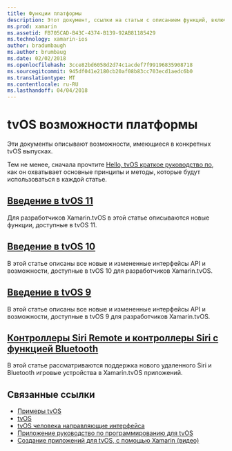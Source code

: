 ```yaml
---
title: Функции платформы
description: Этот документ, ссылки на статьи с описанием функций, включенных в различных выпусках tvOS.
ms.prod: xamarin
ms.assetid: FB705CAD-B43C-4374-B139-92AB81185429
ms.technology: xamarin-ios
author: bradumbaugh
ms.author: brumbaug
ms.date: 02/02/2018
ms.openlocfilehash: 3cce82bd6058d2d74c1acdef7f99196835908718
ms.sourcegitcommit: 945df041e2180cb20af08b83cc703ecd1aedc6b0
ms.translationtype: MT
ms.contentlocale: ru-RU
ms.lasthandoff: 04/04/2018
---
```

# <a name="tvos-platform-features"></a>tvOS возможности платформы

Эти документы описывают возможности, имеющиеся в конкретных tvOS выпусках.

Тем не менее, сначала прочтите [Hello, tvOS краткое руководство по](~/ios/tvos/get-started/hello-tvos.md), как он охватывает основные принципы и методы, которые будут использоваться в каждой статье.

## <a name="introduction-to-tvos-11iostvosplatformintroduction-to-tvos11md"></a>[Введение в tvOS 11](~/ios/tvos/platform/introduction-to-tvos11.md)

Для разработчиков Xamarin.tvOS в этой статье описываются новые функции, доступные в tvOS 11.

## <a name="introduction-to-tvos-10iostvosplatformintroduction-to-tvos10indexmd"></a>[Введение в tvOS 10](~/ios/tvos/platform/introduction-to-tvos10/index.md)

В этой статье описаны все новые и измененные интерфейсы API и возможности, доступные в tvOS 10 для разработчиков Xamarin.tvOS.

## <a name="introduction-to-tvos-9iostvosplatformtvos9md"></a>[Введение в tvOS 9](~/ios/tvos/platform/tvos9.md)

В этой статье описаны все новые и измененные интерфейсы API и возможности, доступные в tvOS 9 для разработчиков Xamarin.tvOS.

## <a name="siri-remote-and-bluetooth-controllersiostvosplatformremote-bluetoothmd"></a>[Контроллеры Siri Remote и контроллеры Siri с функцией Bluetooth](~/ios/tvos/platform/remote-bluetooth.md)

В этой статье рассматриваются поддержка нового удаленного Siri и Bluetooth игровые устройства в Xamarin.tvOS приложений.



## <a name="related-links"></a>Связанные ссылки

- [Примеры tvOS](https://developer.xamarin.com/samples/tvos/all/)
- [tvOS](https://developer.apple.com/tvos/)
- [tvOS человека направляющие интерфейса](https://developer.apple.com/tvos/human-interface-guidelines/)
- [Приложение руководство по программированию для tvOS](https://developer.apple.com/library/prerelease/tvos/documentation/General/Conceptual/AppleTV_PG/)
- [Создание приложений для tvOS, с помощью Xamarin (видео)](https://university.xamarin.com/lightninglectures/tvos-with-xamarin)
